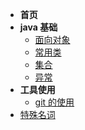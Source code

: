 - **首页**
- **java 基础**
  - [面向对象](content/OOP.md)
  - [常用类](content/CommonClasses.md)
  - [集合](content/Collection.md)
  - [异常](content/Throwable.md)
- **工具使用**
  - [git 的使用](content/git.md)
- [特殊名词](content/SpecialWord.md)
